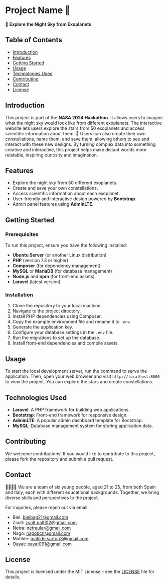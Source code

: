 # Project Name 🚀

🌌 **Explore the Night Sky from Exoplanets**

## Table of Contents
- [Introduction](#introduction)
- [Features](#features)
- [Getting Started](#getting-started)
- [Usage](#usage)
- [Technologies Used](#technologies-used)
- [Contributing](#contributing)
- [Contact](#contact)
- [License](#license)

## Introduction
This project is part of the **NASA 2024 Hackathon**. It allows users to imagine what the night sky would look like from different exoplanets. The interactive website lets users explore the stars from 50 exoplanets and access scientific information about them. 🌠 Users can also create their own constellations, name them, and save them, allowing others to see and interact with these new designs. By turning complex data into something creative and interactive, this project helps make distant worlds more relatable, inspiring curiosity and imagination.

## Features
- Explore the night sky from 50 different exoplanets.
- Create and save your own constellations.
- Access scientific information about each exoplanet.
- User-friendly and interactive design powered by **Bootstrap**.
- Admin panel features using **AdminLTE**.

## Getting Started

### Prerequisites
To run this project, ensure you have the following installed:
- **Ubuntu Server** (or another Linux distribution)
- **PHP** (version 7.3 or higher)
- **Composer** (for dependency management)
- **MySQL** or **MariaDB** (for database management)
- **Node.js** and **npm** (for front-end assets)
- **Laravel** (latest version)

### Installation
1. Clone the repository to your local machine.
2. Navigate to the project directory.
3. Install PHP dependencies using Composer.
4. Copy the example environment file and rename it to `.env`.
5. Generate the application key.
6. Configure your database settings in the `.env` file.
7. Run the migrations to set up the database.
8. Install front-end dependencies and compile assets.

## Usage
To start the local development server, run the command to serve the application. Then, open your web browser and visit `http://localhost:8000` to view the project. You can explore the stars and create constellations.

## Technologies Used
- **Laravel**: A PHP framework for building web applications.
- **Bootstrap**: Front-end framework for responsive design.
- **AdminLTE**: A popular admin dashboard template for Bootstrap.
- **MySQL**: Database management system for storing application data.

## Contributing
We welcome contributions! If you would like to contribute to this project, please fork the repository and submit a pull request.

## Contact
👨‍💻👩‍💻 We are a team of six young people, aged 21 to 25, from both Spain and Italy, each with different educational backgrounds. Together, we bring diverse skills and perspectives to the project.

For inquiries, please reach out via email:
- Biel: bielbag21@gmail.com
- Zsolt: zsolt.palfi02@gmail.com
- Netra: netraular@gmail.com
- Nago: nagobcn@gmail.com
- Matilde: matilde.sartori3@gmail.com
- Oayat: oayat091@gmail.com

## License
This project is licensed under the MIT License - see the [LICENSE](LICENSE) file for details.

